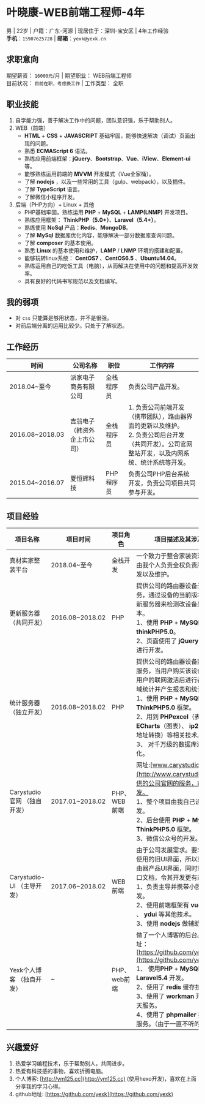 # 叶晓康-WEB前端工程师-4年
男 | 22岁 |  户籍：广东-河源 | 现居住于：深圳-宝安区 | 4年工作经验  
**手机**：`15907625728`  |  **邮箱**：`yexk@yexk.cn` 

## 求职意向
期望薪资： `16000元`/月 | 期望职业： WEB前端工程师   
目前状况： `目前在职，考虑换工作` | 工作类型： 全职

## 职业技能
1. 自学能力强，善于解决工作中的问题，团队意识强，乐于帮助别人。
2. WEB（前端）
	- **HTML** + **CSS** + **JAVASCRIPT** 基础牢固，能够快速解决（调试）页面出现的问题。
	- 熟悉 **ECMAScript 6** 语法。
	- 熟练应用前端框架：**jQuery**、**Bootstrap**、**Vue**、**iView**、**Element-ui** 等。
	- 能够熟练运用前端的 **MVVM** 开发模式（Vue全家桶）。
	- 了解 **nodejs** ，以及一些常用的工具（gulp、webpack），以及插件。
	- 了解 **TypeScript** 语言。
	- 了解微信小程序开发。
3. 后端（PHP方向）+ Linux + 其他
	- PHP基础牢固，熟练运用 **PHP** + **MySQL** + **LAMP(LNMP)** 开发项目。
	- 熟练应用框架： **ThinkPHP（5.0+）**、**Laravel（5.4+）**。
	- 熟练使用 **NoSql** 产品：**Redis**、**MongoDB**。
	- 了解 **MySql** 数据库优化内容，能够解决一部分数据库查询问题。
	- 了解 **composer** 的基本使用。
	- 熟悉 **Linux** 的基本使用和维护，**LAMP** / **LNMP** 环境的搭建和配置。
	- 能够玩转linux系统： **CentOS7** 、**CentOS6.5** 、**Ubuntu14.04**。
	- 熟练运用自己的吃饭工具（电脑），从而解决在使用中的问题和提高开发效率。
	- 具有良好的代码书写规范以及文档编写。  

## 我的弱项
- 对 `css` 只能算是够用状态，并不是很强。
- 对前后端分离的运用比较少。只处于了解状态。

## 工作经历
| 时间 | 公司名称 | 职位 | 工作内容 | 
| ---  | --- |   ---  |   --- |
| 2018.04~至今 | 派家电子商务有限公司 | 全栈程序员 | 负责公司产品开发。 |
| 2016.08~2018.03 | 吉翁电子 （韩资外企上市公司）| 全栈程序员 | 1. 负责公司前端开发（携带团队），路由器界面的更新以及维护。 <br>2.   负责公司后台开发（共同开发）。公司官网整站开发，以及内网系统、统计系统等开发。 |
| 2015.04~2016.07 | 夏恒辉科技 | PHP程序员 | 负责公司PHP后台系统开发，负责公司项目共同参与开发。 |

## 项目经验
| 项目名称 | 项目时间 | 项目角色 | 项目描述及其涉及技术 |
| ---      | ---      | ---      | ---      |
| 真材实家整装平台 | 2018.04~至今 | 全栈开发 | 一个致力于整合家装资源的平台。由我个人负责全权负责所有功能开发以及维护。 |
| 更新服务器 （共同开发） | 2016.08~2018.02 | PHP | 提供公司的路由器设备云升级服务，通过设备的当前版本发送到更新服务器来检测改设备是否有新版本。<br>1、使用 **PHP** + **MySQL** + **thinkPHP5.0**。<br>2、页面使用了 **jQuery** + **boostrap** 进行开发。 |
| 统计服务器 （独立开发） | 2016.08~2018.02 | PHP | 提供公司的路由器设备数量的统计服务，当用户购买该设备后，通过用户的联网激活后进行都设备分区域统计并产生报表和统计图。<br>1、使用 **PHP** + **MySQL** + **ThinkPHP5.0** 框架。<br>2、用到 **PHPexcel**（表格导出）、**ECharts**（图表）、 **ip2region** （IP地址转换）等相关技术。<br>3、 对千万级的数据库进行了索引优化。 |
| Carystudio官网 （独自开发） | 2017.01~2018.02 | PHP、WEB前端 | 网址:[www.carystudio.com](http://www.carystudio.com)。提供的公司官网的服务，前后台的开发。 <br>1、整个项目由我自己设计数据并开发。 <br>2、后台使用 **PHP** + **MySQL** + **ThinkPHP5.0** 框架。 <br>3、微信公众号的开发。 |
| Carystudio-UI （主导开发） | 2017.06~2018.02 | WEB前端 | 由于公司发展需求。要求颠覆目前使用的旧UI界面，所以重构公司路由器产品UI界面，同时重新整理接口文档，令其开发更有规范性。 <br>1、负责主导并携带小团队进行开发。 <br>2、使用前端框架有 **vue** 、 **iview** 、 **ydui** 等其他技术。 <br>3、使用 **nodejs** 做辅助工具。| 
| Yexk个人博客 （独自开发） | ~ | PHP、web前端 | 做了一个人博客的后台。GitHub地址：[https://github.com/yexk/project](https://github.com/yexk/project). <br>1、 使用**PHP** + **MySQL** + **Laravel5.4** 开发。<br>2、使用了 **redis** 缓存技术。<br>3、使用了 **workman** 开发了即时聊天服务。<br>4、使用了 **phpmailer** 提供发邮件服务。（由于一直不听的）|

## 兴趣爱好
>
1. 热爱学习编程技术，乐于帮助别人，共同进步。
2. 热爱有科技感的事物，喜欢折腾电脑。
3. 个人博客: [http://ym125.cc](http://ym125.cc) (使用hexo开发)，喜欢在上面分享我的学习心得。
4. github地址: [https://github.com/yexk](https://github.com/yexk) 